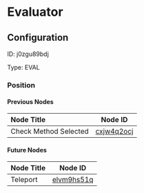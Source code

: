 # Evaluator
## Configuration
ID:  j0zgu89bdj

Type: EVAL 








### Position

#### Previous Nodes
| Node Title | Node ID |
| :------------- | ------------ |
| Check Method Selected | [cxjw4q2ocj](./cxjw4q2ocj.md) | 
 
 #### Future Nodes
| Node Title | Node ID |
| :------------- | ------------ |
| Teleport |[elvm9hs51q](./elvm9hs51q.md) | 
